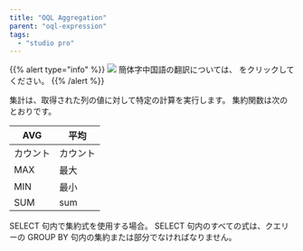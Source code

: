 ```yaml
---
title: "OQL Aggregation"
parent: "oql-expression"
tags:
  - "studio pro"
---
```


{{% alert type="info" %}}
<img src="attachments/chinese-translation/china.png" style="display: inline-block; margin: 0" /> 簡体字中国語の翻訳については、 [<unk> <unk> <unk>](https://cdn.mendix.tencent-cloud.com/documentation/refguide8/oql-aggregation.pdf) をクリックしてください。
{{% /alert %}}

集計は、取得された列の値に対して特定の計算を実行します。 集約関数は次のとおりです。

| AVG  | 平均   |
| ---- | ---- |
| カウント | カウント |
| MAX  | 最大   |
| MIN  | 最小   |
| SUM  | sum  |

SELECT 句内で集約式を使用する場合。 SELECT 句内のすべての式は、クエリーの GROUP BY 句内の集約または部分でなければなりません。
